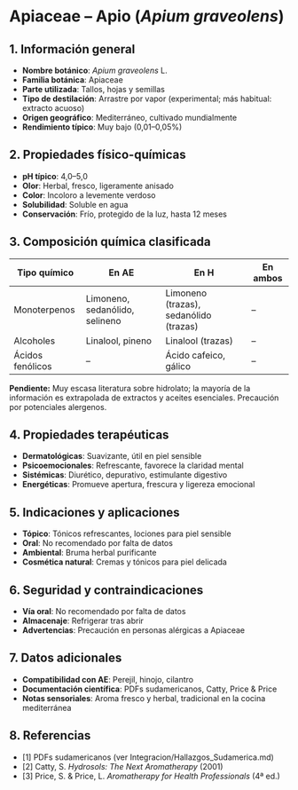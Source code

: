 # Apiaceae – Apio (*Apium graveolens*)

## 1. Información general
- **Nombre botánico**: *Apium graveolens* L.
- **Familia botánica**: Apiaceae
- **Parte utilizada**: Tallos, hojas y semillas
- **Tipo de destilación**: Arrastre por vapor (experimental; más habitual: extracto acuoso)
- **Origen geográfico**: Mediterráneo, cultivado mundialmente
- **Rendimiento típico**: Muy bajo (0,01–0,05%)

## 2. Propiedades físico-químicas
- **pH típico**: 4,0–5,0
- **Olor**: Herbal, fresco, ligeramente anisado
- **Color**: Incoloro a levemente verdoso
- **Solubilidad**: Soluble en agua
- **Conservación**: Frío, protegido de la luz, hasta 12 meses

## 3. Composición química clasificada
| Tipo químico                | En AE                             | En H                               | En ambos         |
|----------------------------|-----------------------------------|-------------------------------------|------------------|
| Monoterpenos                | Limoneno, sedanólido, selineno    | Limoneno (trazas), sedanólido (trazas)| –                |
| Alcoholes                   | Linalool, pineno                  | Linalool (trazas)                   | –                |
| Ácidos fenólicos            | –                                 | Ácido cafeico, gálico               | –                |

**Pendiente:** Muy escasa literatura sobre hidrolato; la mayoría de la información es extrapolada de extractos y aceites esenciales. Precaución por potenciales alergenos.

## 4. Propiedades terapéuticas
- **Dermatológicas**: Suavizante, útil en piel sensible
- **Psicoemocionales**: Refrescante, favorece la claridad mental
- **Sistémicas**: Diurético, depurativo, estimulante digestivo
- **Energéticas**: Promueve apertura, frescura y ligereza emocional

## 5. Indicaciones y aplicaciones
- **Tópico**: Tónicos refrescantes, lociones para piel sensible
- **Oral**: No recomendado por falta de datos
- **Ambiental**: Bruma herbal purificante
- **Cosmética natural**: Cremas y tónicos para piel delicada

## 6. Seguridad y contraindicaciones
- **Vía oral**: No recomendado por falta de datos
- **Almacenaje**: Refrigerar tras abrir
- **Advertencias**: Precaución en personas alérgicas a Apiaceae

## 7. Datos adicionales
- **Compatibilidad con AE**: Perejil, hinojo, cilantro
- **Documentación científica**: PDFs sudamericanos, Catty, Price & Price
- **Notas sensoriales**: Aroma fresco y herbal, tradicional en la cocina mediterránea

## 8. Referencias
- [1] PDFs sudamericanos (ver Integracion/Hallazgos_Sudamerica.md)
- [2] Catty, S. *Hydrosols: The Next Aromatherapy* (2001)
- [3] Price, S. & Price, L. *Aromatherapy for Health Professionals* (4ª ed.)

